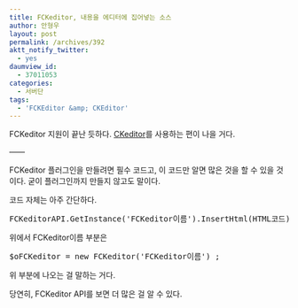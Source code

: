 ```yaml
---
title: FCKeditor, 내용을 에디터에 집어넣는 소스
author: 안형우
layout: post
permalink: /archives/392
aktt_notify_twitter:
  - yes
daumview_id:
  - 37011053
categories:
  - 서버단
tags:
  - 'FCKEditor &amp; CKEditor'
---
```

FCKeditor 지원이 끝난 듯하다. [CKeditor][1]를 사용하는 편이 나을 거다.

&#8212;&#8212;

FCKeditor 플러그인을 만들려면 필수 코드고, 이 코드만 알면 많은 것을 할 수 있을 것이다. 굳이 플러그인까지 만들지 않고도 말이다.

코드 자체는 아주 간단하다.

<pre class="brush:js">FCKeditorAPI.GetInstance(&#039;FCKeditor이름&#039;).InsertHtml(HTML코드);</pre>

위에서 FCKeditor이름 부분은

<pre class="brush:php">$oFCKeditor = new FCKeditor(&#039;FCKeditor이름&#039;) ;</pre>

위 부분에 나오는 걸 말하는 거다.

당연히, FCKeditor API를 보면 더 많은 걸 알 수 있다.

 [1]: http://ckeditor.com/